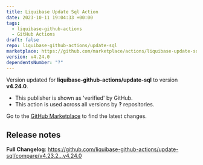 ```yaml
---
title: Liquibase Update Sql Action
date: 2023-10-11 19:04:33 +00:00
tags:
  - liquibase-github-actions
  - GitHub Actions
draft: false
repo: liquibase-github-actions/update-sql
marketplace: https://github.com/marketplace/actions/liquibase-update-sql-action
version: v4.24.0
dependentsNumber: "?"
---
```



Version updated for **liquibase-github-actions/update-sql** to version **v4.24.0**.
- This publisher is shown as 'verified' by GitHub.
- This action is used across all versions by **?** repositories.

Go to the [GitHub Marketplace](https://github.com/marketplace/actions/liquibase-update-sql-action) to find the latest changes.

## Release notes

**Full Changelog**: https://github.com/liquibase-github-actions/update-sql/compare/v4.23.2...v4.24.0
